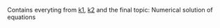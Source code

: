 Contains everyting from [k1](https://github.com/ren-rens/Numerical_Methods/blob/main/k1/README.md), [k2](https://github.com/ren-rens/Numerical_Methods/blob/main/k2/README.md) and the final topic: Numerical solution of equations
